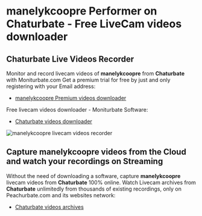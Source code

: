 # manelykcoopre Performer on Chaturbate - Free LiveCam videos downloader

## Chaturbate Live Videos Recorder

Monitor and record livecam videos of **manelykcoopre** from **Chaturbate** with Moniturbate.com
Get a premium trial for free by just and only registering with your Email address:
* [manelykcoopre Premium videos downloader](https://moniturbate.com/request-demo-licence-key.html)

Free livecam videos downloader - Moniturbate Software:
* [Chaturbate videos downloader](https://moniturbate.com/moniturbate-download-software.html)

![manelykcoopre livecam videos recorder](https://peachurnet.com/templates/moniturbate-software.png)


## Capture manelykcoopre videos from the Cloud and watch your recordings on Streaming

Without the need of downloading a software, capture **manelykcoopre** livecam videos from **Chaturbate** 100% online.
Watch Livecam archives from **Chaturbate** unlimitedly from thousands of existing recordings, only on Peachurbate.com and its websites network:
* [Chaturbate videos archives](https://peachurnet.com/)